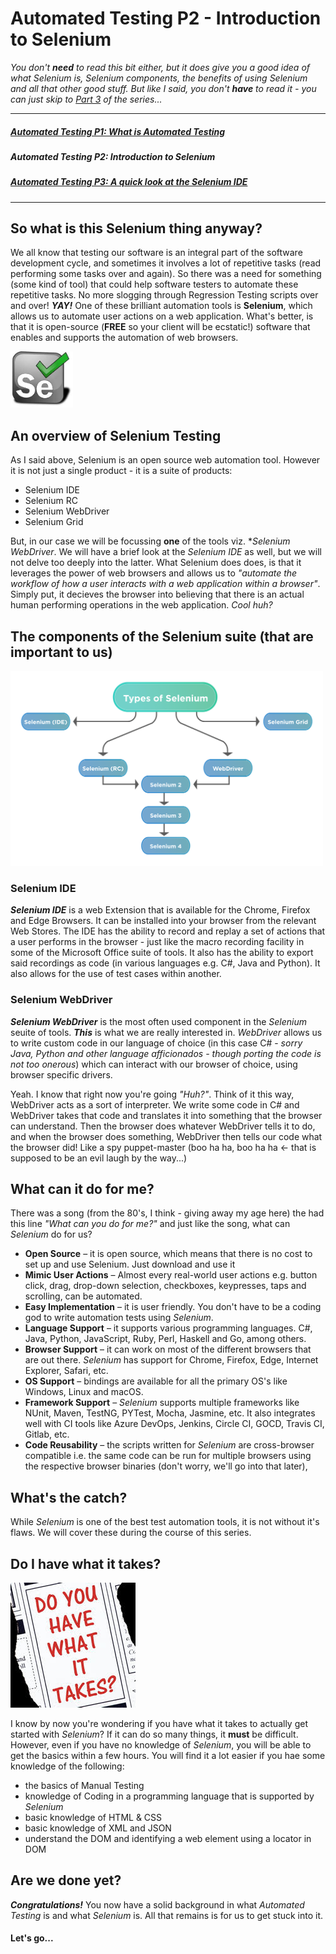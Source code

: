 # Automated Testing P2 - Introduction to Selenium

*You don't **need** to read this bit either, but it does give you a good idea of what Selenium is, Selenium components, the benefits of using Selenium and all that other good stuff. But like I said, you don't **have** to read it - you can just skip to [Part 3](/_posts/2022-04-01-Automated-Testing-P3.md) of the series...* 

---
##### [Automated Testing P1: What is Automated Testing](/_posts/2022-04-01-Automated-Testing-P1.md)  
##### *Automated Testing P2: Introduction to Selenium*  
##### [Automated Testing P3: A quick look at the Selenium IDE](/_posts/2022-04-01-Automated-Testing-P3.md)
---

## So what is this Selenium thing anyway?
We all know that testing our software is an integral part of the software development cycle, and sometimes it involves a lot of repetitive tasks (read performing some tasks over and again). So there was a need for something (some kind of tool) that could help software testers to automate these repetitive tasks. No more slogging through Regression Testing scripts over and over! ***YAY!*** One of these brilliant automation tools is **Selenium**, which allows us to automate user actions on a web application. What's better, is that it is open-source (**FREE** so your client will be ecstatic!) software that enables and supports the automation of web browsers.

<img src="/docs/assets/images/seleniumlogo.jpg" alt="Selenium Logo" width="100"/>

## An overview of Selenium Testing 
As I said above, Selenium is an open source web automation tool. However it is not just a single product - it is a suite of products:

- Selenium IDE
- Selenium RC
- Selenium WebDriver
- Selenium Grid

But, in our case we will be focussing **one** of the tools viz. **Selenium WebDriver*. We will have a brief look at the *Selenium IDE* as well, but we will not delve too deeply into the latter. What Selenium does does, is that it leverages the power of web browsers and allows us to *"automate the workflow of how a user interacts with a web application within a browser"*. Simply put, it decieves the browser into believing that there is an actual human performing operations in the web application. *Cool huh?*

## The components of the Selenium suite (that are important to us)

<img src="/docs/assets/images/SeleniumComponents.png" alt="Components of Selenium" width="500"/>

### Selenium IDE

***Selenium IDE*** is a web Extension that is available for the Chrome, Firefox and Edge Browsers. It can be installed into your browser from the relevant Web Stores. The IDE has the ability to record and replay a set of actions that a user performs in the browser - just like the macro recording facility in some of the Microsoft Office suite of tools. It also has the ability to export said recordings as code (in various languages e.g. C#, Java and Python). It also allows for the use of test cases within another.

### Selenium WebDriver

***Selenium WebDriver*** is the most often used component in the *Selenium* seuite of tools. ***This*** is what we are really interested in. *WebDriver* allows us to write custom code in our language of choice (in this case C# - *sorry Java, Python and other language afficionados - though porting the code is not too onerous*) which can interact with our browser of choice, using browser specific drivers. 

Yeah. I know that right now you're going *"Huh?"*. Think of it this way, WebDriver acts as a sort of interpreter. We write some code in C# and WebDriver takes that code and translates it into something that the browser can understand. Then the browser does whatever WebDriver tells it to do, and when the browser does something, WebDriver then tells our code what the browser did! Like a spy puppet-master (boo ha ha, boo ha ha <- that is supposed to be an evil laugh by the way...) 

## What can it do for me?

There was a song (from the 80's, I think - giving away my age here) the had this line *"What can you do for me?"* and just like the song, what can *Selenium* do for us?

- **Open Source** – it is open source, which means that there is no cost to set up and use Selenium. Just download and use it
- **Mimic User Actions** – Almost every real-world user actions e.g. button click, drag, drop-down selection, checkboxes, keypresses, taps and scrolling, can be automated.
- **Easy Implementation** – it is user friendly. You don't have to be a coding god to write automation tests using *Selenium*.
- **Language Support** – it supports various programming languages. C#, Java, Python, JavaScript, Ruby, Perl, Haskell and Go, among others.
- **Browser Support** – it can work on most of the different browsers that are out there. *Selenium* has support for Chrome, Firefox, Edge, Internet Explorer, Safari, etc.
- **OS Support**  – bindings are available for all the primary OS's like Windows, Linux and macOS.
- **Framework Support** – *Selenium* supports multiple frameworks like NUnit, Maven, TestNG, PYTest, Mocha, Jasmine, etc. It also integrates well with CI tools like Azure DevOps, Jenkins, Circle CI, GOCD, Travis CI, Gitlab, etc.
- **Code Reusability** – the scripts written for *Selenium* are cross-browser compatible i.e. the same code can be run for multiple browsers using the respective browser binaries (don't worry, we'll go into that later),

## What's the catch?

While *Selenium* is one of the best test automation tools, it is not without it's flaws. We will cover these during the course of this series.

## Do I have what it takes?

<img src="/docs/assets/images/whatittakes.jpg" alt="Do you have what it takes?" width="200"/>

I know by now you're wondering if you have what it takes to actually get started with *Selenium*? If it can do so many things, it **must** be difficult. However, even if you have no knowledge of *Selenium*, you will be able to get the basics within a few hours. You will find it a lot easier if you hae some knowledge of the following:

- the basics of Manual Testing
- knowledge of Coding in a programming language that is supported by *Selenium*
- basic knowledge of HTML & CSS
- basic knowledge of XML and JSON
- understand the DOM and identifying a web element using a locator in DOM

## Are we done yet?

***Congratulations!*** You now have a solid background in what *Automated Testing* is and what *Selenium* is. All that remains is for us to get stuck into it.  

#### Let's go...
